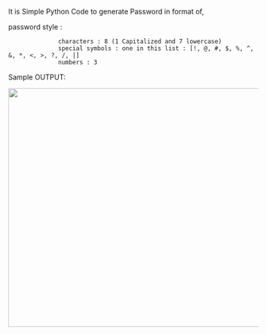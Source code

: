 
It is Simple Python Code to generate Password in format of,

password style : 

                  characters : 8 (1 Capitalized and 7 lowercase)
                  special symbols : one in this list : [!, @, #, $, %, ^, &, *, <, >, ?, /, |]
                  numbers : 3

Sample OUTPUT: 
<p align="center">
  <img width="720" height="480" src="https://github.com/TejasVarute/Password-Generator-using-Python/assets/65999219/956e71b0-1352-4abb-9870-ae4e653458c4">
</p> 

